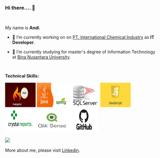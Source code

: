 ### Hi there.... 👋

</br>

My name is **Andi**.

- 🔭 I’m currently working on on [PT. International Chemical Industry](https://www.abc-battery.com/) as **IT Developer**.

- 🌱 I’m currently studying for master's degree of Information Technology at [Bina Nusantara University](https://binus.ac.id/). 

</br>

**Technical Skills:**

<code><img height="80" width="100" src="images/phpCI.jpg"></code>
<code><img height="80" width="100" src="images/javaspring.jpg"></code>
<code><img height="80" width="100" src="images/sqlserver.jpg"></code>
<code><img height="80" width="100" src="images/javascript.jpg"></code>
<code><img height="80" width="100" src="images/crystalreport.png"></code>
<code><img height="80" width="100" src="images/qliksense.jpg"></code>
<code><img height="80" width="100" src="images/github.png"></code>

<p align="left">
<a href="https://github.com/gilangadhan">
  <img height="180em" src="https://github-readme-stats-eight-theta.vercel.app/api?username=godinandi&show_icons=true&theme=algolia&include_all_commits=true&count_private=true"/>
</a>
</p>

More about me, please visit [Linkedin](https://www.linkedin.com/in/andititony/). 

<!--
**godinandi/godinandi** is a ✨ _special_ ✨ repository because its `README.md` (this file) appears on your GitHub profile.

Here are some ideas to get you started:

- 🔭 I’m currently working on ...
- 🌱 I’m currently learning ...
- 👯 I’m looking to collaborate on ...
- 🤔 I’m looking for help with ...
- 💬 Ask me about ...

- 😄 Pronouns: ...
- ⚡ Fun fact: ...
-->
